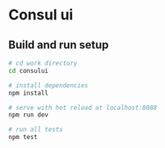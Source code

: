 # Consul ui


## Build and run setup

``` bash
# cd work directory
cd consului

# install dependencies
npm install

# serve with hot reload at localhost:8088
npm run dev

# run all tests
npm test
```
